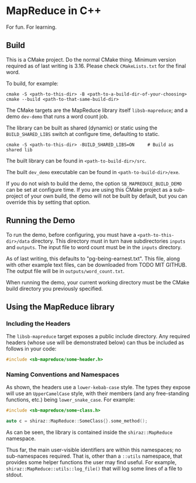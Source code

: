 # MapReduce in C++
For fun. For learning.

## Build

This is a CMake project. Do the normal CMake thing. Minimum version required as of last writing is 3.16. Please check `CMakeLists.txt` for the final word.

To build, for example:

```shell script
cmake -S <path-to-this-dir> -B <path-to-a-build-dir-of-your-choosing>
cmake --build <path-to-that-same-build-dir>
```

The CMake targets are the MapReduce library itself `libsb-mapreduce`; and a demo `dev-demo` that runs a word count job.

The library can be built as shared (dynamic) or static using the `BUILD_SHARED_LIBS` switch at configure time, defaulting to static.

```shell script
cmake -S <path-to-this-dir> -BUILD_SHARED_LIBS=ON     # Build as shared lib
```

The built library can be found in `<path-to-build-dir>/src`.

The built `dev_demo` executable can be found in `<path-to-build-dir>/exe`.

If you do not wish to build the demo, the option `SB_MAPREDUCE_BUILD_DEMO` can be set at configure time.
If you are using this CMake project as a sub-project of your own build, the demo will not be built by default, but you can override this by setting that option.

## Running the Demo

To run the demo, before configuring, you must have a `<path-to-this-dir>/data` directory.
This directory must in turn have subdirectories `inputs` and `outputs`.
The input file to word count must be in the `inputs` directory.

As of last writing, this defaults to "pg-being-earnest.txt".
This file, along with other example text files, can be downloaded from TODO MIT GITHUB.
The output file will be in `outputs/word_count.txt`.

When running the demo, your current working directory must be the CMake build directory you previously specified.

## Using the MapReduce library

### Including the Headers

The `libsb-mapreduce` target exposes a public include directory.
Any required headers (whose use will be demonstrated below) can thus be included as follows in your code:
```c++
#include <sb-mapreduce/some-header.h>
```

### Naming Conventions and Namespaces

As shown, the headers use a `lower-kebab-case` style.
The types they expose will use an `UpperCamelCase` style, with their members (and any free-standing functions, etc.) being `lower_snake_case`.
For example:

```c++
#include <sb-mapreduce/some-class.h>

auto c = shiraz::MapReduce::SomeClass{}.some_method();
```

As can be seen, the library is contained inside the `shiraz::MapReduce` namespace.

Thus far, the main user-visible identifiers are within this namespaces; no sub-namespaces required.
That is, other than a `::utils` namespace, that provides some helper functions the user may find useful.
For example, `shiraz::MapReduce::utils::log_file()` that will log some lines of a file to stdout.
